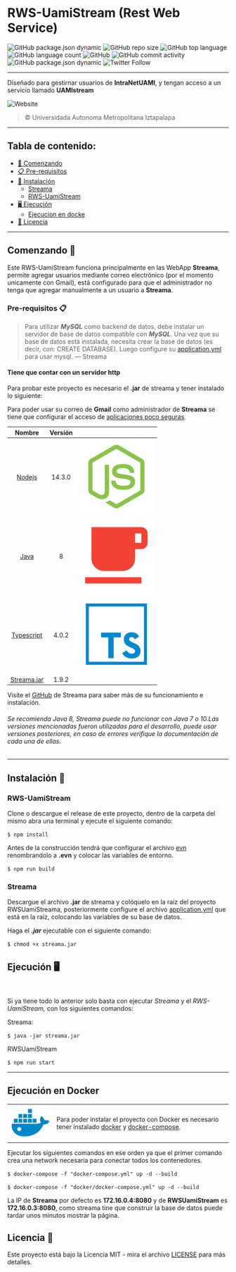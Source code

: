 
# RWS-UamiStream (Rest Web Service)
![GitHub package.json dynamic](https://img.shields.io/github/package-json/version/Alfonso6z/RWSUamiStream?color=gree)
![GitHub repo size](https://img.shields.io/github/repo-size/Alfonso6z/RWSUamiStream?label=Tama%C3%B1o%20del%20repositorio)
![GitHub top language](https://img.shields.io/github/languages/top/Alfonso6z/RWSUamiStream?color=green)
![GitHub language count](https://img.shields.io/github/languages/count/Alfonso6z/RWSUamiStream?label=Lenguajes&color=yellow)
![GitHub](https://img.shields.io/github/license/Alfonso6z/RWSUamiStream)
![GitHub commit activity](https://img.shields.io/github/commit-activity/w/Alfonso6z/RWSUamiStream?color=orange)
![GitHub package.json dynamic](https://img.shields.io/github/package-json/author/Alfonso6z/RWSUamiStream?color=purple)
![Twitter Follow](https://img.shields.io/twitter/follow/Alfonso6Z?label=Seguir&style=social)

___
Diseñado para gestirnar usuarios de **IntraNetUAMI**, y tengan acceso a un servicio llamado **UAMIstream** 

 ![Website](https://img.shields.io/website?down_color=red&down_message=intranetUami&up_color=gree&up_message=IntraNet&url=https%3A%2F%2Fshields.io)

> © Universidada Autonoma Metropolitana Iztapalapa
___

## Tabla de contenido:
- [🚀 Comenzando](#comenzando-🚀)
- [📋 Pre-requisitos](#pre-requisitos-📋)
- [🔧 Instalación](#instalación-🔧)
    * [Streama](#streama)
    * [RWS-UamiStream](#rws-uamistream)
- [🖥️ Ejecución](#ejecución-🖥️)
    * [Ejecucion en docke](#ejecución-en-docker)
- [📄 Licencia](#licencia-📄)

---

## Comenzando 🚀 
Este RWS-UamiStream funciona principalmente en las WebApp **Streama**, permite agregar usuarios mediante correo electrónico (por el momento unicamente con Gmail), está configurado para que el administrador no tenga que agregar manualmente a un usuario a **Streama**.

### Pre-requisitos 📋

>Para utilizar ***MySQL*** como backend de datos, debe instalar un servidor de base de datos compatible con ***MySQL***. Una vez que su base de datos está instalada, necesita crear la base de datos (es decir, con: CREATE DATABASE). Luego configure su [application.yml](application.yml) para usar mysql. — Streama


#### __Tiene que contar con un servidor http__

Para probar este proyecto es necesario el __.jar__ de streama y tener instalado lo siguiente: 

Para poder usar su correo de __Gmail__ como administrador de __Streama__ se tiene que configurar el acceso de [aplicaciones poco seguras](https://myaccount.google.com/security).


| Nombre|Versión      ||
|:-:|:-:|:-:|
| [Nodejs](https://nodejs.org/es/)|14.3.0|![nodejs](https://raw.githubusercontent.com/Alfonso6z/a6zicons/master/64px/nodejs.svg)
| [Java ](https://nodejs.org/es/)|8|![java](https://raw.githubusercontent.com/Alfonso6z/a6zicons/master/64px/java.svg)
| [Typescript](https://www.typescriptlang.org/)|4.0.2|![tsc](https://raw.githubusercontent.com/Alfonso6z/a6zicons/master/64px/typescript-def.svg)
|[Streama.jar](hhttps://github.com/streamaserver/streama/releases/tag/v1.9.2)|1.9.2|


Visite el [GitHub](https://github.com/streamaserver/streama) de Streama para saber más de su funcionamiento e instalación. 

###### _Se recomienda Java 8, Streama puede no funcionar con Java 7 o 10.Las versiones mencionadas fueron utilizadas para el desarrollo, puede usar versiones posteriores, en caso de errores verifique la documentación de cada una de ellas._


 ----
## Instalación 🔧

### RWS-UamiStream

Clone o descargue el release de este  proyecto, dentro de la carpeta del mismo abra una terminal y ejecute el siguiente comando:  

```
$ npm install
```
Antes de la construcción tendrá que configurar el archivo [evn](env) renombrandolo a  __**.evn**__ y colocar las variables de entorno.

```
$ npm run build
```

### Streama
Descargue el archivo __.jar__ de streama y colóquelo en la raíz del proyecto RWSUamiStreama, posteriormente configure el archivo [application.yml](application.yml) que está en la raíz, colocando las variables de su base de datos.

Haga el ***.jar*** ejecutable  con el siguiente comando:

```
$ chmod +x streama.jar
```



## Ejecución 🖥️
![]()

Si ya tiene todo lo anterior solo basta con ejecutar _Streama_ y el _RWS-UamiStream,_ con los siguientes comandos:

Streama:

```
$ java -jar streama.jar 
```

RWSUamiStream
```
$ npm run start
```

---
## Ejecución en Docker 
|||
|:----------:|-------|
|![Docker](https://raw.githubusercontent.com/Alfonso6z/a6zicons/master/64px/docker.svg)|Para poder instalar el proyecto con Docker es necesario tener instalado [docker]() y [docker-compose]().
Ejecutar los siguientes comandos en ese orden ya que el primer comando crea una network necesaria para conectar todos los contenedores.

```
$ docker-compose -f "docker-compose.yml" up -d --build
```
```
$ docker-compose -f "docker/docker-compose.yml" up -d --build
```

La IP de __Streama__ por defecto es __172.16.0.4:8080__ y de __RWSUamiStream__ es __172.16.0.3:8080__, como streama tine que construir la base de datos puede tardar unos minutos mostrar la página. 


## Licencia 📄

Este proyecto está bajo la Licencia MIT - mira el archivo [LICENSE](LICENSE.md) para más detalles.